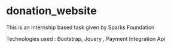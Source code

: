 # donation_website

This is an internship based task given by Sparks Foundation 

Technologies used : Bootstrap, Jquery , Payment Integration Api 
